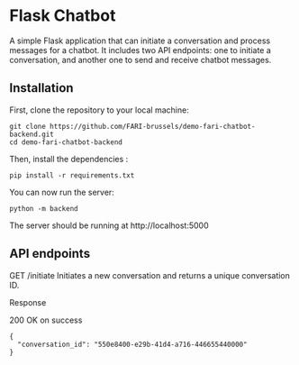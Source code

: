 # Flask Chatbot

A simple Flask application that can initiate a conversation and process messages for a chatbot. It includes two API endpoints: one to initiate a conversation, and another one to send and receive chatbot messages.

## Installation

First, clone the repository to your local machine:

```
git clone https://github.com/FARI-brussels/demo-fari-chatbot-backend.git
cd demo-fari-chatbot-backend
```

Then, install the dependencies : 
```
pip install -r requirements.txt
```
You can now run the server:
```
python -m backend
```
The server should be running at http://localhost:5000

## API endpoints
GET /initiate
Initiates a new conversation and returns a unique conversation ID.

Response

200 OK on success
```
{
  "conversation_id": "550e8400-e29b-41d4-a716-446655440000"
}

```
